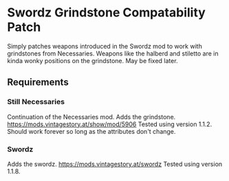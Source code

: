 # Swordz Grindstone Compatability Patch

Simply patches weapons introduced in the Swordz mod to work with grindstones from Necessaries.
Weapons like the halberd and stiletto are in kinda wonky positions on the grindstone. May be fixed later.

## Requirements

### Still Necessaries
Continuation of the Necessaries mod. Adds the grindstone.
https://mods.vintagestory.at/show/mod/5906
Tested using version 1.1.2. Should work forever so long as the attributes don't change.

### Swordz
Adds the swordz.
https://mods.vintagestory.at/swordz
Tested using version 1.1.8. 
